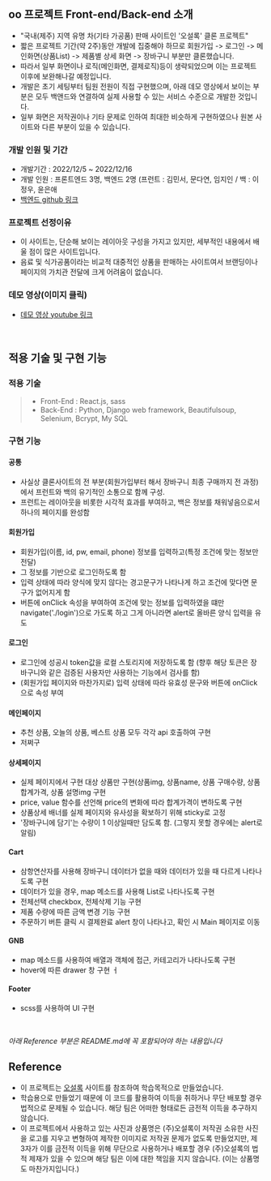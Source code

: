## oo 프로젝트 Front-end/Back-end 소개

- "국내(제주) 지역 유명 차(기타 가공품) 판매 사이트인 '오설록' 클론 프로젝트"
- 짧은 프로젝트 기간(약 2주)동안 개발에 집중해야 하므로 회원가입 -> 로그인 -> 메인화면(상품List) -> 제품별 상세 화면 -> 장바구니 부분만 클론했습니다.
- 따라서 일부 화면이나 로직(메인화면, 결제로직)등이 생략되었으며 이는 프로젝트 이후에 보완해나갈 예정입니다.
- 개발은 초기 세팅부터 팀원 전원이 직접 구현했으며, 아래 데모 영상에서 보이는 부분은 모두 백앤드와 연결하여 실제 사용할 수 있는 서비스 수준으로 개발한 것입니다.
- 일부 화면은 저작권이나 기타 문제로 인하여 최대한 비슷하게 구현하였으나 원본 사이트와 다른 부분이 있을 수 있습니다.

### 개발 인원 및 기간

- 개발기간 : 2022/12/5 ~ 2022/12/16
- 개발 인원 : 프론트엔드 3명, 백엔드 2명 (프런트 : 김민서, 문다연, 임지인 / 백 : 이정우, 윤은애
- [백엔드 github 링크](https://github.com/wecode-bootcamp-korea/40-1st-Dyong-backend)

### 프로젝트 선정이유

- 이 사이트는, 단순해 보이는 레이아웃 구성을 가지고 있지만, 세부적인 내용에서 배울 점이 많은 사이트입니다.
- 음료 및 식가공품이라는 비교적 대중적인 상품을 판매하는 사이트여서 브랜딩이나 페이지의 가치관 전달에 크게 어려움이 없습니다.

### 데모 영상(이미지 클릭)

- [데모 영상 youtube 링크]()
<br>

## 적용 기술 및 구현 기능

### 적용 기술

> - Front-End : React.js, sass
> - Back-End : Python, Django web framework, Beautifulsoup, Selenium, Bcrypt, My SQL

### 구현 기능

#### 공통

- 사실상 클론사이트의 전 부분(회원가입부터 해서 장바구니 최종 구매까지 전 과정)에서 프런트와 백의 유기적인 소통으로 함께 구성.
- 프런트는 레이아웃을 비롯한 시각적 효과를 부여하고, 백은 정보를 채워넣음으로서 하나의 페이지를 완성함

#### 회원가입

- 회원가입(이름, id, pw, email, phone) 정보를 입력하고(특정 조건에 맞는 정보만 전달)
- 그 정보를 기반으로 로그인하도록 함
- 입력 상태에 따라 양식에 맞지 않다는 경고문구가 나타나게 하고 조건에 맞다면 문구가 없어지게 함
- 버튼에 onClick 속성을 부여하여 조건에 맞는 정보를 입력하였을 떄만 navigate('./login')으로 가도록 하고 그게 아니라면 alert로 올바른 양식 입력을 유도

#### 로그인

- 로그인에 성공시 token값을 로컬 스토리지에 저장하도록 함
(향후 해당 토큰은 장바구니와 같은 검증된 사용자만 사용하는 기능에서 검사를 함)
- (회원가입 페이지와 마찬가지로) 입력 상태에 따라 유효성 문구와 버튼에 onClick으로 속성 부여

#### 메인페이지

- 추천 상품, 오늘의 상품, 베스트 상품 모두 각각 api 호출하여 구현
- 저쩌구

#### 상세페이지

- 실제 페이지에서 구현 대상 상품만 구현(상품img, 상품name, 상품 구매수량, 상품 합계가격, 상품 설명img 구현
- price, value 함수를 선언해 price의 변화에 따라 합계가격이 변하도록 구현
- 상품상세 배너를 실제 페이지와 유사성을 확보하기 위해 sticky로 고정
- '장바구니에 담기'는 수량이 1 이상일때만 담도록 함. (그렇지 못할 경우에는 alert로 알림)

#### Cart

- 삼항연산자를 사용해 장바구니 데이터가 없을 때와 데이터가 있을 때 다르게 나타나도록 구현
- 데이터가 있을 경우, map 메소드를 사용해 List로 나타나도록 구현
- 전체선택 checkbox, 전체삭제 기능 구현
- 제품 수량에 따른 금액 변경 기능 구현
- 주문하기 버튼 클릭 시 결제완료 alert 창이 나타나고, 확인 시 Main 페이지로 이동

#### GNB

- map 메소드를 사용하여 배열과 객체에 접근, 카테고리가 나타나도록 구현
- hover에 따른 drawer 창 구현 ㅓ

#### Footer

- scss를 사용하여 UI 구현

<br>

*아래 Reference 부분은 README.md에 꼭 포함되어야 하는 내용입니다*

## Reference

- 이 프로젝트는 [오설록]([https://www.osulloc.com/kr/ko]) 사이트를 참조하여 학습목적으로 만들었습니다.
- 학습용으로 만들었기 때문에 이 코드를 활용하여 이득을 취하거나 무단 배포할 경우 법적으로 문제될 수 있습니다. 해당 팀은 어떠한 형태로든 금전적 이득을 추구하지 않습니다.
- 이 프로젝트에서 사용하고 있는 사진과 상품명은 (주)오설록이 저작권 소유한 사진을 로고를 지우고 변형하여 제작한 이미지로 저작권 문제가 없도록 만들었지만, 제 3자가 이를 금전적 이득을 위해 무단으로 사용하거나 배포할 경우 (주)오설록의 법적 제재가 있을 수 있으며 해당 팀은 이에 대한 책임을 지지 않습니다. (이는 상품명도 마찬가지입니다.)
